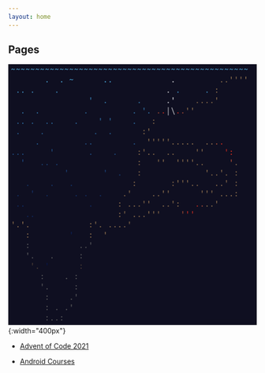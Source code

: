 ```yaml
---
layout: home
---
```


## Pages

![Screenshot AOC 2021](/assets/img/aoc/aoc-2021.png){:width="400px"}

- [Advent of Code 2021](/aoc/aoc21.html)

- [Android Courses](/courses/android.html)